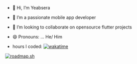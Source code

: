 - 👋 Hi, I’m Yeabsera
- 👀 I’m a passionate mobile app developer
- 💞️ I’m looking to collaborate on opensource flutter projects
- 😄 Pronouns: ... He/ Him 

- hours I coded: [![wakatime](https://wakatime.com/badge/user/b44460fe-e604-4278-8b55-297afad6cb79.svg)](https://wakatime.com/@b44460fe-e604-4278-8b55-297afad6cb79)
  
[![roadmap.sh](https://roadmap.sh/card/tall/663f8b80e8cf2039c5df8e5e?variant=dark&roadmaps=flutter%2Cgit-github%2Cdatastructures-and-algorithms)](https://roadmap.sh)
